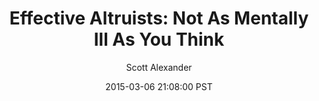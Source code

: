 ---
layout: podcast
title: "Effective Altruists: Not As Mentally Ill As You Think"
author: Scott Alexander
description: https://slatestarcodex.com/2015/03/06/effective-altruists-not-as-mentally-ill-as-you-think/
date: 2015-03-06 21:08:00 PST
length: 1045577
duration: 261
guid: effective-altruists-not-as-mentally-ill-as-you-think
---